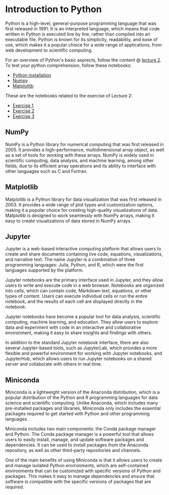 # Introduction to Python

Python is a high-level, general-purpose programming language that was first released in 1991. It is an interpreted language, which means that code written in Python is executed line by line, rather than compiled into an executable file. Python is known for its simplicity, readability, and ease of use, which makes it a popular choice for a wide range of applications, from web development to scientific computing.

For an overview of Python's basic asprects, follow the content @ [lecture 2](Lecture2.pdf). To test your python comprehension, follow these notebooks:

* [Python installation](Notebooks/Lab0_pythonIntro.py)
* [Numpy](Notebooks/Lab1_NumpyBasics.ipynb)
* [Matplotlib](Notebooks/Lab1_SimplePlot.ipynb) 

These are the notebooks related to the exercise of Lecture 2:

* [Exercise 1](Notebooks/Lab1_Exercise1Result.ipynb)
* [Exercise 2](Notebooks/Lab1_Exercise2Result.ipynb)
* [Exercise 3](Notebooks/Lab1_Exercise3Result.ipynb)

## NumPy

NumPy is a Python library for numerical computing that was first released in 2005. It provides a high-performance, multidimensional array object, as well as a set of tools for working with these arrays. NumPy is widely used in scientific computing, data analysis, and machine learning, among other fields, due to its efficient array operations and its ability to interface with other languages such as C and Fortran.

## Matplotlib

Matplotlib is a Python library for data visualization that was first released in 2003. It provides a wide range of plot types and customization options, making it a popular choice for creating high-quality visualizations of data. Matplotlib is designed to work seamlessly with NumPy arrays, making it easy to create visualizations of data stored in NumPy arrays.

## Jupyter

Jupyter is a web-based interactive computing platform that allows users to create and share documents containing live code, equations, visualizations, and narrative text. The name Jupyter is a combination of three programming languages: Julia, Python, and R, which were the first languages supported by the platform.

Jupyter notebooks are the primary interface used in Jupyter, and they allow users to write and execute code in a web browser. Notebooks are organized into cells, which can contain code, Markdown text, equations, or other types of content. Users can execute individual cells or run the entire notebook, and the results of each cell are displayed directly in the notebook.

Jupyter notebooks have become a popular tool for data analysis, scientific computing, machine learning, and education. They allow users to explore data and experiment with code in an interactive and collaborative environment, making it easy to share insights and findings with others.

In addition to the standard Jupyter notebook interface, there are also several Jupyter-based tools, such as JupyterLab, which provides a more flexible and powerful environment for working with Jupyter notebooks, and JupyterHub, which allows users to run Jupyter notebooks on a shared server and collaborate with others in real time.

## Miniconda

Miniconda is a lightweight version of the Anaconda distribution, which is a popular distribution of the Python and R programming languages for data science and scientific computing. Unlike Anaconda, which includes many pre-installed packages and libraries, Miniconda only includes the essential packages required to get started with Python and other programming languages.

Miniconda includes two main components: the Conda package manager and Python. The Conda package manager is a powerful tool that allows users to easily install, manage, and update software packages and dependencies. It can be used to install packages from the Anaconda repository, as well as other third-party repositories and channels.

One of the main benefits of using Miniconda is that it allows users to create and manage isolated Python environments, which are self-contained environments that can be customized with specific versions of Python and packages. This makes it easy to manage dependencies and ensure that software is compatible with the specific versions of packages that are required.
